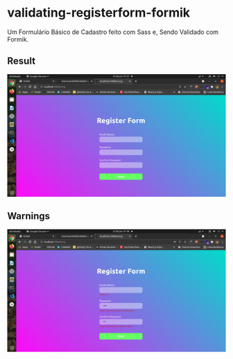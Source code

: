 # validating-registerform-formik

Um Formulário Básico de Cadastro feito com Sass e, Sendo Validado com Formik.

## Result

![alt](./assets/result.png)

## Warnings

![alt](./assets/result2.png)
